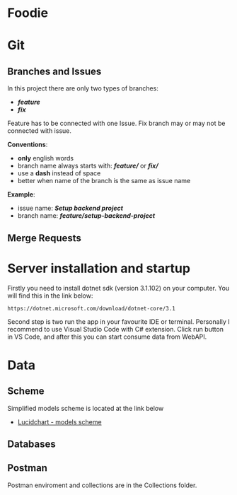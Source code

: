 # Foodie

# Git

## Branches and Issues

In this project there are only two types of branches:
- ___feature___
- ___fix___

Feature has to be connected with one Issue. Fix branch may or may not be connected with issue.

__Conventions__:
- __only__ english words
- branch name always starts with: ___feature/___ or ___fix/___
- use a __dash__ instead of space
- better when name of the branch is the same as issue name

__Example__:
- issue name: ___Setup backend project___
- branch name: ___feature/setup-backend-project___

## Merge Requests

# Server installation and startup

Firstly you need to install dotnet sdk (version 3.1.102) on your computer. You will find this in the link below:

    https://dotnet.microsoft.com/download/dotnet-core/3.1

Second step is two run the app in your favourite IDE or terminal. Personally I recommend to use Visual Studio Code with C# extension. Click run button in VS Code, and after this you can start consume data from WebAPI.

# Data

## Scheme

Simplified models scheme is located at the link below

- [Lucidchart - models scheme](https://www.lucidchart.com/documents/edit/04b16a51-ad16-40c7-b5e7-e475f84db815/0_0?beaconFlowId=39C9DE45C870A24E#?folder_id=home&browser=icon)

## Databases

## Postman

Postman enviroment and collections are in the Collections folder.
